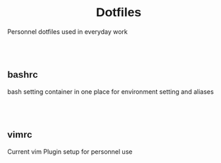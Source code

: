 <h1 align="center" style="font-family: 'Lucida Sans', Arial, sans-serif"><b>Dotfiles</b></h1>

Personnel dotfiles used in everyday work

<br><br/>

<h2 align="left" style="font-family: 'Lucida Sans', Arial, sans-serif"><b>bashrc</b></h2>

bash setting container in one place for environment setting and aliases 

<br><br/>

<h2 align="left" style="font-family: 'Lucida Sans', Arial, sans-serif"><b>vimrc</b></h2>

Current vim Plugin setup for personnel use 
